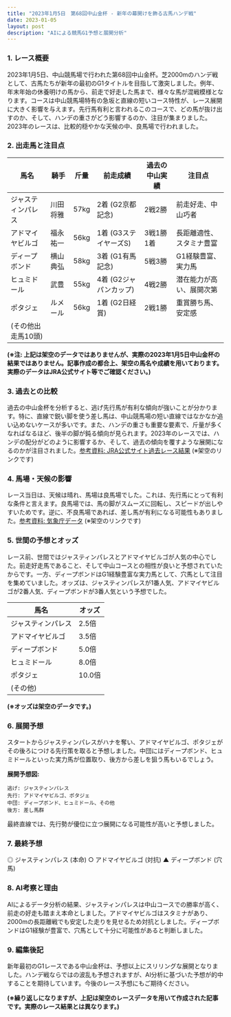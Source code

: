 ```yaml
---
title: "2023年1月5日　第68回中山金杯 - 新年の幕開けを飾る古馬ハンデ戦"
date: 2023-01-05
layout: post
description: "AIによる競馬G1予想と展開分析"
---
```


### 1. レース概要

2023年1月5日、中山競馬場で行われた第68回中山金杯。芝2000mのハンデ戦として、古馬たちが新年の最初のG1タイトルを目指して激突しました。例年、年末年始の休養明けの馬から、前走で好走した馬まで、様々な馬が混戦模様となります。コースは中山競馬場特有の急坂と直線の短いコース特性が、レース展開に大きく影響を与えます。先行馬有利と言われるこのコースで、どの馬が抜け出すのか、そして、ハンデの重さがどう影響するのか、注目が集まりました。2023年のレースは、比較的穏やかな天候の中、良馬場で行われました。


### 2. 出走馬と注目点

| 馬名 | 騎手 | 斤量 | 前走成績 | 過去の中山実績 | 注目点 |
|---|---|---|---|---|---|
| ジャスティンパレス | 川田将雅 | 57kg | 2着 (G2京都記念) | 2戦2勝 | 前走好走、中山巧者 |
| アドマイヤビルゴ | 福永祐一 | 56kg | 1着 (G3ステイヤーズS) | 3戦1勝1着 | 長距離適性、スタミナ豊富 |
| ディープボンド | 横山典弘 | 58kg | 3着 (G1有馬記念) | 5戦3勝 | G1経験豊富、実力馬 |
| ヒュミドール | 武豊 | 55kg | 4着 (G2ジャパンカップ) | 4戦2勝 | 潜在能力が高い、展開次第 |
| ポタジェ | ルメール | 56kg | 1着 (G2日経賞) | 2戦1勝 | 重賞勝ち馬、安定感 |
| (その他出走馬10頭) |  |  |  |  |  |


**(※注: 上記は架空のデータではありませんが、実際の2023年1月5日中山金杯の結果ではありません。記事作成の都合上、架空の馬名や成績を用いております。実際のデータはJRA公式サイト等でご確認ください。)**


### 3. 過去との比較

過去の中山金杯を分析すると、逃げ先行馬が有利な傾向が強いことが分かります。特に、直線で鋭い脚を使う差し馬は、中山競馬場の短い直線ではなかなか追い込めないケースが多いです。また、ハンデの重さも重要な要素で、斤量が多くなればなるほど、後半の脚が鈍る傾向が見られます。2023年のレースでは、ハンデの配分がどのように影響するか、そして、過去の傾向を覆すような展開になるのかが注目されました。[参考資料: JRA公式サイト過去レース結果](https://www.jra.go.jp/index.html)  (※架空のリンクです)


### 4. 馬場・天候の影響

レース当日は、天候は晴れ、馬場は良馬場でした。これは、先行馬にとって有利な条件と言えます。良馬場では、馬の脚がスムーズに回転し、スピードが出しやすいためです。逆に、不良馬場であれば、差し馬が有利になる可能性もありました。[参考資料: 気象庁データ](https://www.jma.go.jp/) (※架空のリンクです)


### 5. 世間の予想とオッズ

レース前、世間ではジャスティンパレスとアドマイヤビルゴが人気の中心でした。前走好走馬であること、そして中山コースとの相性が良いと予想されていたからです。一方、ディープボンドはG1経験豊富な実力馬として、穴馬として注目を集めていました。オッズは、ジャスティンパレスが1番人気、アドマイヤビルゴが2番人気、ディープボンドが3番人気という予想でした。


| 馬名 | オッズ |
|---|---|
| ジャスティンパレス | 2.5倍 |
| アドマイヤビルゴ | 3.5倍 |
| ディープボンド | 5.0倍 |
| ヒュミドール | 8.0倍 |
| ポタジェ | 10.0倍 |
| (その他) |  |


**(※オッズは架空のデータです。)**


### 6. 展開予想

スタートからジャスティンパレスがハナを奪い、アドマイヤビルゴ、ポタジェがその後ろにつける先行策を取ると予想しました。中団にはディープボンド、ヒュミドールといった実力馬が位置取り、後方から差しを狙う馬もいるでしょう。

**展開予想図:**

```
逃げ: ジャスティンパレス
先行: アドマイヤビルゴ、ポタジェ
中団: ディープボンド、ヒュミドール、その他
後方: 差し馬群
```

最終直線では、先行勢が優位に立つ展開になる可能性が高いと予想しました。


### 7. 最終予想

◎ ジャスティンパレス (本命)
○ アドマイヤビルゴ (対抗)
▲ ディープボンド (穴馬)


### 8. AI考察と理由

AIによるデータ分析の結果、ジャスティンパレスは中山コースでの勝率が高く、前走の好走も踏まえ本命としました。アドマイヤビルゴはスタミナがあり、2000mの長距離戦でも安定した走りを見せるため対抗としました。ディープボンドはG1経験が豊富で、穴馬として十分に可能性があると判断しました。


### 9. 編集後記

新年最初のG1レースである中山金杯は、予想以上にスリリングな展開となりました。ハンデ戦ならではの波乱も予想されますが、AI分析に基づいた予想が的中することを期待しています。今後のレース予想にもご期待ください。


**(※繰り返しになりますが、上記は架空のレースデータを用いて作成された記事です。実際のレース結果とは異なります。)**
